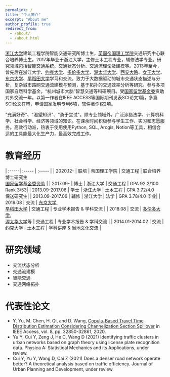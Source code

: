 ```yaml
---
permalink: /
title: "个人简介"
excerpt: "About me"
author_profile: true
redirect_from: 
  - /about/
  - /about.html
---
```


[浙江大学](https://www.zju.edu.cn)建筑工程学院智能交通研究所博士生，[英国帝国理工学院](https://www.imperial.ac.uk)交通研究中心联合培养博士生。2017年毕业于浙江大学，主修土木工程专业，辅修法学专业。研究领域包括智能交通系统、交通状态分析、交通流理论及建模等。2013年至今，曾先后在浙江大学、[约克大学](https://www.york.ac.uk)、[多伦多大学](https://www.utoronto.ca)、[渥太华大学](https://www.uottawa.ca/en)、[西安大略](https://www.uwo.ca)、[女王大学](https://www.queensu.ca)、[东京大学](https://www.u-tokyo.ac.jp/ja/index.html)、[早稻田大学](https://www.waseda.jp/top/)学习和交流。致力于大数据驱动的城市交通状态描述与分析，复杂城市路网交通流建模与预测，基于拓扑的交通效率分析等研究。参与多项国家自然科学基金，“杭州城市大脑”智慧交通等科研项目。受[国家留学基金委](https://www.csc.edu.cn)资助对外交流一年。以第一作者在IEEE ACCESS等国际期刊发表SCI论文1篇，多篇SCI论文在审，申请国家发明专利6项，软件著作权2项。

"充满好奇"、"渴望知识"、"勇于尝试"。除专业领域外，广泛涉猎法学、计算机科学、社会科学、经济等领域的知识。在课余时间积极参与学生工作、实习和志愿服务。高效行动派，热衷于使用使用Python, SQL, Arcgis, Notion等工具，相信合适的工具能最大化生产力，最高效完成工作。


教育经历
=====

| :-----| :----- | :----- |
| 2020.12- | 联培 | 帝国理工学院 | 交通工程 | 联合培养博士研究生 <br> [国家留学基金委资助](https://www.csc.edu.cn) |
| 2017.09- | 博士 | 浙江大学 | 交通工程 | GPA 92.2/100 Rank 3/53|
| 2013.09-2017.06 | 学士 | 浙江大学 | 土木工程 | GPA 3.72/4.0 <br> 保送研究生|
| 2013.09-2017.06  | 辅修 | 浙江大学 | 法学 | GPA 3.78/4.0 毕业|
| 2019.08 | 交流 | [东京大学](https://www.u-tokyo.ac.jp/ja/index.html), <br> [早稻田大学](https://www.waseda.jp/top/) | 交通工程 | 专业学术报告 & 学科交流 |
| 2018.08  | 交流 | [多伦多大学](https://www.utoronto.ca), <br> [渥太华大学](https://www.uottawa.ca/en)等 | 交通工程 | 专业学术报告 & 学科交流 |
| 2014.01-2014.02  | 交流 | [约克大学](https://www.york.ac.uk) | 土木工程 | 学科讲座 & 当地文化交流 |


研究领域
======
* 交流状态分析
* 交通流建模 
* 智能交通
* 交通网络拓扑 


代表性论文
======
* Y. Yu, M. Chen, H. Qi, and D. Wang, [Copula-Based Travel Time Distribution Estimation Considering Channelization Section Spillover](https://ieeexplore.ieee.org/abstract/document/8976161/) in IEEE Access, vol. 8, pp. 32850-32861, 2020.
* Yu Y, Cui Y, Zeng J, He C, Wang D (2021) Identifying traffic clusters in urban networks based on graph theory using license plate recognition data. Physica A: Statistical Mechanics and its Applications, under review.
* Cui Y, Yu Y, Wang D, Cai Z (2021) Does a denser road network operate better? A theoretical analysis based on traffic efficiency. Journal of Urban Planning and Development, under review.
